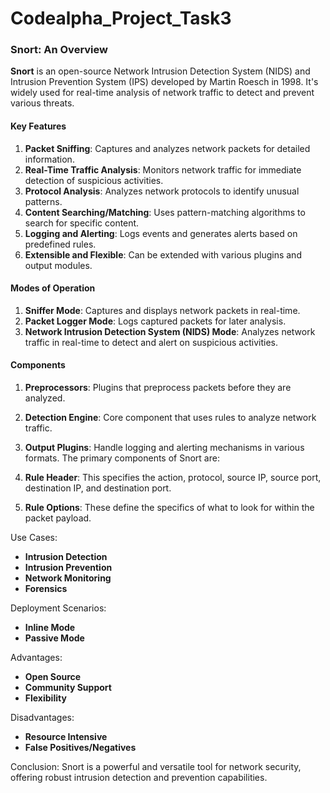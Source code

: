# Codealpha_Project_Task3

### Snort: An Overview

**Snort** is an open-source Network Intrusion Detection System (NIDS) and Intrusion Prevention System (IPS) developed by Martin Roesch in 1998. It's widely used for real-time analysis of network traffic to detect and prevent various threats.

#### Key Features

1. **Packet Sniffing**: Captures and analyzes network packets for detailed information.
2. **Real-Time Traffic Analysis**: Monitors network traffic for immediate detection of suspicious activities.
3. **Protocol Analysis**: Analyzes network protocols to identify unusual patterns.
4. **Content Searching/Matching**: Uses pattern-matching algorithms to search for specific content.
5. **Logging and Alerting**: Logs events and generates alerts based on predefined rules.
6. **Extensible and Flexible**: Can be extended with various plugins and output modules.

#### Modes of Operation

1. **Sniffer Mode**: Captures and displays network packets in real-time.
2. **Packet Logger Mode**: Logs captured packets for later analysis.
3. **Network Intrusion Detection System (NIDS) Mode**: Analyzes network traffic in real-time to detect and alert on suspicious activities.

#### Components

1. **Preprocessors**: Plugins that preprocess packets before they are analyzed.
2. **Detection Engine**: Core component that uses rules to analyze network traffic.
3. **Output Plugins**: Handle logging and alerting mechanisms in various formats.
The primary components of Snort are:

1. **Rule Header**: This specifies the action, protocol, source IP, source port, destination IP, and destination port.
   
2. **Rule Options**: These define the specifics of what to look for within the packet payload.

Use Cases:
- **Intrusion Detection**
- **Intrusion Prevention**
- **Network Monitoring**
- **Forensics**

Deployment Scenarios:
- **Inline Mode**
- **Passive Mode**

Advantages:
- **Open Source**
- **Community Support**
- **Flexibility**

Disadvantages:
- **Resource Intensive**
- **False Positives/Negatives**

Conclusion:
Snort is a powerful and versatile tool for network security, offering robust intrusion detection and prevention capabilities.
